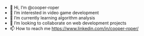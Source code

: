 - 👋 Hi, I’m @cooper-roper
- 👀 I’m interested in video game development
- 🌱 I’m currently learning algorithm analysis
- 💞️ I’m looking to collaborate on web development projects
- 📫 How to reach me https://www.linkedin.com/in/cooper-roper/

<!---
cooper-roper/cooper-roper is a ✨ special ✨ repository because its `README.md` (this file) appears on your GitHub profile.
You can click the Preview link to take a look at your changes.
--->
